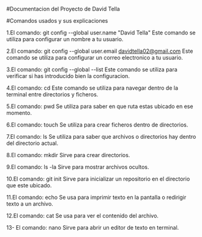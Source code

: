 #Documentacion del Proyecto de David Tella

#Comandos usados y sus explicaciones

1.El comando: git config --global user.name "David Tella"
Este comando se utiliza para configurar un nombre a tu usuario.

2.El comando: git config --global user.email davidtella02@gmail.com
Este comando se utiliza para configurar un correo electronico a tu
usuario.

3.El comando: git config --global --list
Este comando se utiliza para verificar si has introducido bien 
la configuracion.

4.El comando: cd 
Este comando se utiliza para navegar dentro de la terminal 
entre directorios y ficheros.

5.El comando: pwd
Se utiliza para saber en que ruta estas ubicado en ese momento.

6.El comando: touch
Se utiliza para crear ficheros dentro de directorios.

7.El comando: ls 
Se utiliza para saber que archivos o directorios hay dentro 
del directorio actual.

8.El comando: mkdir
Sirve para crear directorios.

9.El comando: ls -la
Sirve para mostrar archivos ocultos.

10.El comando: git init
Sirve para inicializar un repositorio en el directorio que este ubicado.

11.El comando: echo
Se usa para imprimir texto en la pantalla o redirigir texto
a un archivo.

12.El comando: cat
Se usa para ver el contenido del archivo.

13- El comando: nano
Sirve para abrir un editor de texto en terminal.
